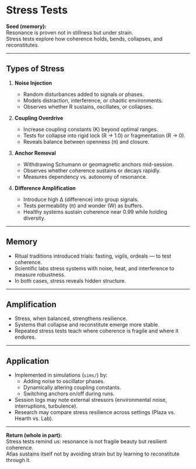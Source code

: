 # Stress Tests

**Seed (memory):**  
Resonance is proven not in stillness but under strain.  
Stress tests explore how coherence holds, bends, collapses, and reconstitutes.

---

## Types of Stress

1. **Noise Injection**
   - Random disturbances added to signals or phases.
   - Models distraction, interference, or chaotic environments.
   - Observes whether R sustains, oscillates, or collapses.

2. **Coupling Overdrive**
   - Increase coupling constants (K) beyond optimal ranges.
   - Tests for collapse into rigid lock (R → 1.0) or fragmentation (R → 0).
   - Reveals balance between openness (π) and closure.

3. **Anchor Removal**
   - Withdrawing Schumann or geomagnetic anchors mid-session.
   - Observes whether coherence sustains or decays rapidly.
   - Measures dependency vs. autonomy of resonance.

4. **Difference Amplification**
   - Introduce high Δ (difference) into group signals.
   - Tests permeability (π) and wonder (W) as buffers.
   - Healthy systems sustain coherence near 0.99 while holding diversity.

---

## Memory
- Ritual traditions introduced trials: fasting, vigils, ordeals — to test coherence.  
- Scientific labs stress systems with noise, heat, and interference to measure robustness.  
- In both cases, stress reveals hidden structure.

---

## Amplification
- Stress, when balanced, strengthens resilience.  
- Systems that collapse and reconstitute emerge more stable.  
- Repeated stress tests teach where coherence is fragile and where it endures.

---

## Application
- Implemented in simulations (`sims/`) by:
  - Adding noise to oscillator phases.  
  - Dynamically altering coupling constants.  
  - Switching anchors on/off during runs.  
- Session logs may note external stressors (environmental noise, interruptions, turbulence).  
- Research may compare stress resilience across settings (Plaza vs. Hearth vs. Lab).

---

**Return (whole in part):**  
Stress tests remind us: resonance is not fragile beauty but resilient coherence.  
Atlas sustains itself not by avoiding strain but by learning to reconstitute through it.
